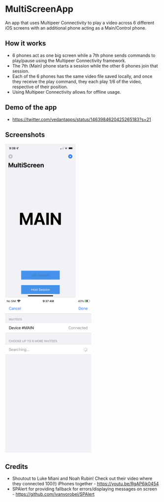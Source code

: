 # MultiScreenApp
An app that uses Multipeer Connectivity to play a video across 6 different iOS screens with an additional phone acting as a Main/Control phone. 

## How it works
- 6 phones act as one big screen while a 7th phone sends commands to play/pause using the Multipeer Connectivity framework. 
- The 7th (Main) phone starts a session while the other 6 phones join that session.
- Each of the 6 phones has the same video file saved locally, and once they receive the play command, they each play 1/6 of the video, respective of their position.
- Using Multipeer Connectivity allows for offline usage. 

## Demo of the app
- https://twitter.com/vedantapps/status/1463984620425265183?s=21

## Screenshots 
<p float="left">
  <img src="Images/Main.PNG" height="500">  
  <img src="Images/Session.PNG" height="500"> 
</p>


## Credits
- Shoutout to Luke Miani and Noah Rubin! Check out their video where they connected 100(!) iPhones together - https://youtu.be/RgAP6ik0454 
- SPAlert for providing fallback for errors/displaying messages on screen - https://github.com/ivanvorobei/SPAlert
